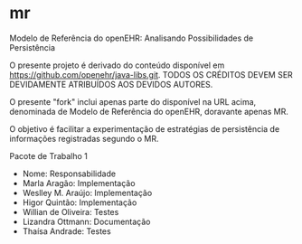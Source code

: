 # mr
Modelo de Referência do openEHR: 
Analisando Possibilidades de Persistência

O presente projeto é derivado do conteúdo
disponível em https://github.com/openehr/java-libs.git.
TODOS OS CRÉDITOS DEVEM SER DEVIDAMENTE ATRIBUÍDOS
AOS DEVIDOS AUTORES. 

O presente "fork" inclui apenas parte do disponível na
URL acima, denominada de Modelo de Referência do openEHR,
doravante apenas MR.

O objetivo é facilitar a experimentação de estratégias 
de persistência de informações registradas segundo o
MR. 


Pacote de Trabalho 1
- Nome: Responsabilidade
- Marla Aragão: Implementação
- Weslley M. Araújo: Implementação
- Higor Quintão: Implementação
- Willian de Oliveira: Testes
- Lizandra Ottmann: Documentação
- Thaísa Andrade: Testes
